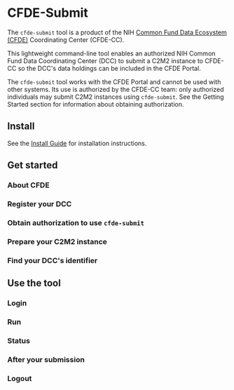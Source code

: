 # CFDE-Submit

The `cfde-submit` tool is a product of the NIH [Common Fund Data Ecosystem (CFDE)](https://www.nih-cfde.org/) Coordinating Center (CFDE-CC).

This lightweight command-line tool enables an authorized NIH Common Fund Data Coordinating Center (DCC) to submit a C2M2 instance to CFDE-CC so the DCC's data holdings can be included in the CFDE Portal.

The `cfde-submit` tool works with the CFDE Portal and cannot be used with other systems. Its use is authorized by the CFDE-CC team: only authorized individuals may submit C2M2 instances using `cfde-submit`. See the Getting Started section for information about obtaining authorization.

## Install

See the [Install Guide](./install/index.md) for installation instructions.

## Get started

### About CFDE

### Register your DCC

### Obtain authorization to use `cfde-submit`

### Prepare your C2M2 instance

### Find your DCC's identifier

## Use the tool

### Login

### Run

### Status

### After your submission

### Logout
